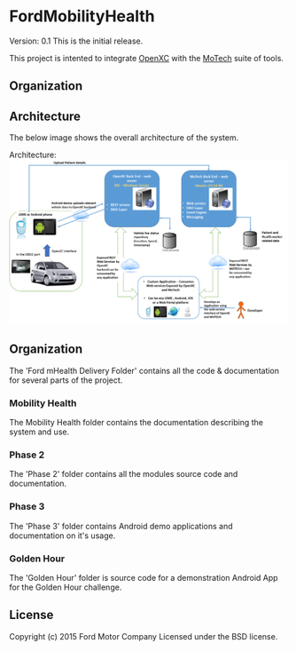 FordMobilityHealth
==================

Version: 0.1 
This is the initial release.

This project is intented to integrate [OpenXC][] with the [MoTech][] suite of tools. 

## Organization


## Architecture

The below image shows the overall architecture of the system.

Architecture: ![arch](/images/architecture.png "Architecture")

## Organization

The 'Ford mHealth Delivery Folder' contains all the code & documentation for several parts of the project.

### Mobility Health

The Mobility Health folder contains the documentation describing the system and use.

### Phase 2

The 'Phase 2' folder contains all the modules source code and documentation.

### Phase 3

The 'Phase 3' folder contains Android demo applications and documentation on it's usage.

### Golden Hour

The 'Golden Hour' folder is source code for a demonstration Android App for the Golden Hour challenge. 


## License

Copyright (c) 2015 Ford Motor Company
Licensed under the BSD license.

[OpenXC]: http://openxcplatform.com
[MoTech]: http://motechsuite.org
